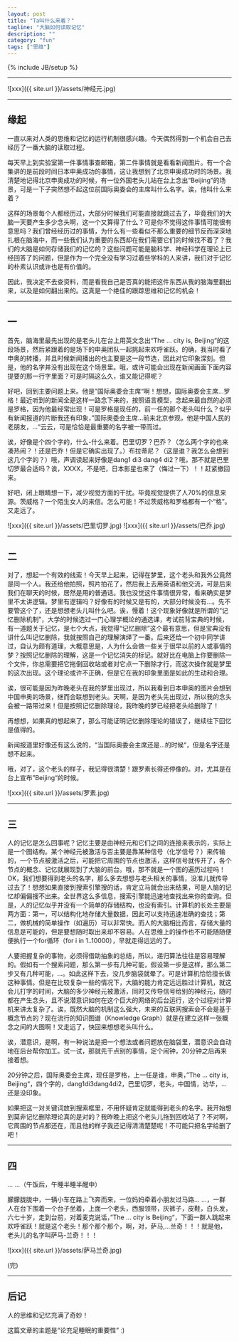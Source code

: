 ```yaml
---
layout: post
title: "Ta叫什么来着？"
tagline: "大脑如何读取记忆"
description: ""
category: "fun"
tags: ["思维"]
---
```

{% include JB/setup %}

******
![xxx]({{ site.url }}/assets/神经元.jpg)

******
## 缘起

一直以来对人类的思维和记忆的运行机制很感兴趣。今天偶然得到一个机会自己去经历了一番大脑的读取过程。

每天早上到实验室第一件事情事查邮箱，第二件事情就是看看新闻图片。有一个合集讲的是前段时间日本申奥成功的事情，这让我想到了北京申奥成功时的场景。我清楚地记得北京申奥成功的时候，有一位外国老头儿站在台上念出“Beijing”的场景，可是一下子突然想不起这位前国际奥委会的主席叫什么名字。诶，他叫什么来着？

这样的场景每个人都经历过，大部分时候我们可能直接就跳过去了，毕竟我们的大脑一天要产生多少念头啊，这一个又算得了什么？可是你不觉得这件事情可能很有意思吗？我们曾经经历过的事情，为什么有一些看似不那么重要的细节反而深深地扎根在脑海中，而一些我们认为重要的东西却在我们需要它们的时候找不着了？我们的大脑是如何存储我们的记忆的？这些问题可能是脑科学、神经科学在理论上已经回答了的问题，但是作为一个完全没有学习过着些学科的人来讲，我们对于记忆的朴素认识或许也是有价值的。

因此，我决定不去查资料，而是看我自己是否真的能把这件东西从我的脑海里翻出来，以及是如何翻出来的。这真是一个绝佳的跟踪思维和记忆的机会！

******
## 一

首先，脑海里最先出现的是老头儿在台上用英文念出“The ... city is, Beijing“的这段场景，然后紧跟着的是场下的申奥团队一起挑起来欢呼雀跃。的确，我当时看了申奥的转播，并且时候新闻播出的也主要是这一段节选，因此对它印象深刻。但是，他的名字并没有出现在这个场景里。哦，或许可能会出现在新闻画面下面内容提要的那一行字里面？可是时隔这么久，谁又能记得呢？

好吧，回到主要问题上来。他是”国际奥委会主席“啊！想想，国际奥委会主席...罗格！最近听到的新闻全是这样一路念下来的，按照语言模型，念起来最自然的必须是罗格，因为他最经常出现！可是罗格是现任的，前一任的那个老头叫什么？似乎有新闻报道的片断我还有印象，”国际奥委会主席...前来北京参观，他是中国人民的老朋友，...“云云，可是恰恰是最重要的名字被一带而过。

诶，好像是个四个字的，什么-什么来着。巴里切罗？巴乔？（怎么两个字的也来凑热闹？！还是巴乔！但是它确实出现了。）布拉蒂尼？（这是谁？我怎么会想到这几个字的？）哦，声调读起来好像是dang1 di3 dang4 di2？哦，那不就是巴里切罗最合适吗？诶，XXXX，不是吧，日本影星也来了（悔过一下）！！赶紧撤回来。

好吧，闭上眼睛想一下，减少视觉方面的干扰。毕竟视觉提供了人70%的信息来源。茨威格？一个陌生女人的来信。怎么可能！不过茨威格和罗格都有一个“格”。又走远了。

![xxx]({{ site.url }}/assets/巴里切罗.jpg)
![xxx]({{ site.url }}/assets/巴乔.jpg)

******
## 二

对了，想起一个有效的线索！今天早上起来，记得在梦里，这个老头和我外公竟然是同一个人。我还给他拍照，照片拍花了，然后我上去用英语和他交流，可是后来我们在聊天的时候，居然是用的普通话。我也没觉这件事情很异常，看来确实是梦里不太讲逻辑。梦里有逻辑吗？好像有的时候又是有的，大部分时候没有...。先不要管这个了，还是想想老头儿叫什么吧。诶，慢着！这个现象好像就是所谓的“记忆删除机制”，大学的时候选过一门心理学概论的通选课，考试前背宝典的时候，有一道题关于记忆，是七个大点，我觉得“记忆删除”这个最有意思，但是宝典没有讲什么叫记忆删除，我就按照自己的理解演绎了一番。后来还给一个初中同学讲过，自认为颇有道理，大概意思是，人为什么会做一些关于很早以前的人或事情的梦？按照记忆删除的理解，这是一个记忆消失的标记。就好比在电脑上你要删除一个文件，你总需要把它拖倒回收站或者对它点一下删除才行，而这次操作就是梦里的这次出现。这个理论或许不正确，但是它在我的印象里面是如此的生动和合理。

诶，很可能是因为昨晚老头在我的梦里出现过，所以我看到日本申奥的图片会想到中国申奥的场景，继而会联想到老头。天啊，是因为老头先出现过，所以我的念头会被一路带过来！但是按照记忆删除理论，我昨晚的梦已经把老头给删除了！

再想想，如果真的想起来了，那么可能证明记忆删除理论的错误了，继续往下回忆是值得的。

新闻报道里好像还有这么说的，“当国际奥委会主席还是...的时候“，但是名字还是想不起来。

哦，对了，这个老头的样子，我记得很清楚！跟罗素长得还停像的。对，尤其是在台上宣布”Beijing“的时候。

![xxx]({{ site.url }}/assets/罗素.jpg)

******
## 三

人的记忆是怎么回事呢？记忆主要是由神经元和它们之间的连接来表示的，实际上是一个图结构。某个神经元被激活与否主要是靠某种信号（化学信号？）来传输的，一个节点被激活之后，可能把它周围的节点也激活，这样信号就传开了，各个节点的概念、记忆就展现到了大脑的前台。哦，那不就是一个图的遍历过程吗！OK，我们想要得到老头的名字，那么多去想想与老头相关的事情，没准儿就传导过去了！想想如果直接到搜索引擎搜的话，肯定立马就会出来结果，可是人脑的记忆却偏偏搜不出来。全世界这么多信息，搜索引擎能迅速地查找出来你的查询。但是，人的记忆似乎并没有一个简单的存储结构，也没有索引。计算机的长处主要是两方面：第一，可以结构化地存储大量数据，因此可以支持迅速准确的查找；第二，做机械的简单操作（如遍历）可以非常快。而人的大脑相比而言，存储大量的信息是可能的，但是要想随时取出来却不容易。人在思维上的操作也不可能随随便便执行一个for循环（for i in 1..10000），早就走得远远的了。

人要把握复杂的事物，必须得借助抽象的总结，所以，递归算法往往是容易理解的。假如有一个搜索问题，那么第一步有几种可能，假设第一步是这样，那么第二步又有几种可能，...。如此这样下去，没几步脑袋就晕了。可是计算机恰恰擅长做这种事情。但是在比较复杂一些的情况下，大脑的能力肯定远远胜过计算机，就这会儿打字的时间，大脑的多少神经元被激活，同时又传导信号给别的神经元，随时都在产生念头，且不说潜意识如何在这个巨大的网络的后台运行，这个过程对计算机来讲太复杂了。诶，既然大脑的机制这么强大，未来的互联网搜索会不会是基于概念节点的？现在流行的知识图谱（Knowledge Graph）就是在建立这样一张概念之间的大图啊！又走远了，快回来想想老头叫什么。

诶，潜意识，是啊，有一种说法是把一个想法或者问题放在脑袋里，潜意识会自动地在后台帮你加工。试一试，那就先干点别的事情，定个闹钟，20分钟之后再来接着想。

20分钟之后，国际奥委会主席，现任是罗格，上一任是谁，申奥，”The ... city is, Beijing“，四个字的，dang1di3dang4di2，巴里切罗，老头，中国情，访华，... 还是没印象。

如果把这一对关键词放到搜索框里，不用怀疑肯定就能得到老头的名字。我开始想到莫非记忆删除理论真的是对的？我昨晚上把这个老头儿拖到回收站了？不对啊，它周围的节点都还在，而且他的样子我还记得清清楚楚呢！不可能只把名字给删了吧！

******
## 四 

... ...（午饭后，午睡半睡半醒中）

朦朦胧胧中，一辆小车在路上飞奔而来，一位妈妈牵着小朋友过马路... ...，一群人在台下围着一个台子坐着，上面一个老头，西服领带，灰裤子，皮鞋，白头发，六七十岁，走到台前，对着麦克说话，”The ... city is Beijing“，下面一群人跳起来欢呼雀跃！就是这个老头！那个那个那个，啊，对，萨马,...兰奇！！！就是他，老头儿的名字叫萨马-兰奇！！！

![xxx]({{ site.url }}/assets/萨马兰奇.jpg)

(完)

******
## 后记

人的思维和记忆充满了奇妙！

这篇文章的主题是“论充足睡眠的重要性” :)

